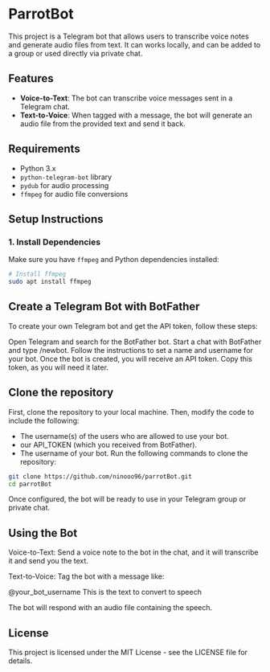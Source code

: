 # ParrotBot
This project is a Telegram bot that allows users to transcribe voice notes and generate audio files from text. It can works locally, and can be added to a group or used directly via private chat.

## Features

- **Voice-to-Text**: The bot can transcribe voice messages sent in a Telegram chat.
- **Text-to-Voice**: When tagged with a message, the bot will generate an audio file from the provided text and send it back.

## Requirements

- Python 3.x
- `python-telegram-bot` library
- `pydub` for audio processing
- `ffmpeg` for audio file conversions

## Setup Instructions

### 1. Install Dependencies

Make sure you have `ffmpeg` and Python dependencies installed:

```bash
# Install ffmpeg
sudo apt install ffmpeg
```

## Create a Telegram Bot with BotFather
To create your own Telegram bot and get the API token, follow these steps:

Open Telegram and search for the BotFather bot.
Start a chat with BotFather and type /newbot.
Follow the instructions to set a name and username for your bot.
Once the bot is created, you will receive an API token. Copy this token, as you will need it later.

## Clone the repository
First, clone the repository to your local machine. Then, modify the code to include the following:

- The username(s) of the users who are allowed to use your bot.
- our API_TOKEN (which you received from BotFather).
- The username of your bot.
Run the following commands to clone the repository:
```bash
git clone https://github.com/ninooo96/parrotBot.git
cd parrotBot
```
Once configured, the bot will be ready to use in your Telegram group or private chat.

## Using the Bot
Voice-to-Text: Send a voice note to the bot in the chat, and it will transcribe it and send you the text.

Text-to-Voice: Tag the bot with a message like:

@your_bot_username This is the text to convert to speech

The bot will respond with an audio file containing the speech.

## License
This project is licensed under the MIT License - see the LICENSE file for details.
